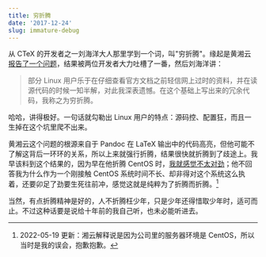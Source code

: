 ```yaml
---
title: 穷折腾
date: '2017-12-24'
slug: immature-debug
---
```


从 CTeX
的开发者之一刘海洋大人那里学到一个词，叫"穷折腾"。缘起是黄湘云[报告了一个问题](https://github.com/CTeX-org/ctex-kit/issues/331)，结果被两位开发者大力吐槽了一番，然后刘海洋讲：

> 部分 Linux
> 用户乐于在仔细查看官方文档之前轻信网上过时的资料，并在读源代码的时候一知半解，对此我深表遗憾。在这个基础上写出来的冗余代码，我称之为穷折腾。

哈哈，讲得极好。一句话就勾勒出 Linux
用户的特点：源码控、配置狂，而且一生掉在这个坑里爬不出来。

黄湘云这个问题的根源来自于 Pandoc 在 LaTeX
输出中的代码高亮，但他可能不了解这背后一环环的关系，所以上来就强行折腾，结果很快就折腾到了歧途上。我早该料到这个结果的，因为早在他折腾
CentOS
时，[我就感觉不太对劲](https://d.cosx.org/d/419672/87)；他不回答我为什么作为一个刚接触
CentOS
系统时间不长、却非得对这个系统这么执着，还要卯足了劲要生死往前冲，感觉这就是纯粹为了折腾而折腾。[^1]

[^1]: 2022-05-19 更新：湘云解释说是因为公司里的服务器环境是
    CentOS，所以当时是我的误会，抱歉抱歉。

当然，有点折腾精神是好的，人不折腾枉少年，只是少年还得惜取少年时，适可而止。不过这种话要是说给十年前的我自己听，也未必能听进去。
